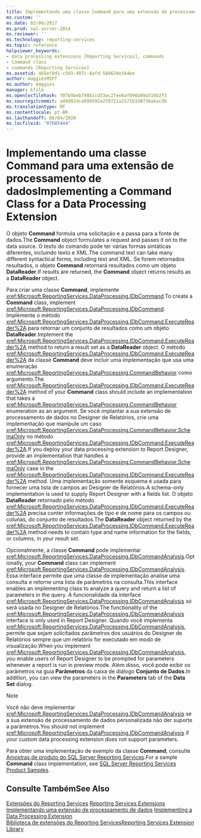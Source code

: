 ```yaml
---
title: Implementando uma classe Command para uma extensão de processamento de dados | Microsoft Docs
ms.custom: ''
ms.date: 03/06/2017
ms.prod: sql-server-2014
ms.reviewer: ''
ms.technology: reporting-services
ms.topic: reference
helpviewer_keywords:
- data processing extensions [Reporting Services], commands
- Command class
- commands [Reporting Services]
ms.assetid: 465ef8d1-c503-407c-8afd-58d620e344ee
author: maggiesMSFT
ms.author: maggies
manager: kfile
ms.openlocfilehash: f07b9beb798b1cd33ec2fee6af890a09a516b2f5
ms.sourcegitcommit: ad4d92dce894592a259721a1571b1d8736abacdb
ms.translationtype: MT
ms.contentlocale: pt-BR
ms.lasthandoff: 08/04/2020
ms.locfileid: "87685444"
---
```

# <a name="implementing-a-command-class-for-a-data-processing-extension"></a><span data-ttu-id="73b16-102">Implementando uma classe Command para uma extensão de processamento de dados</span><span class="sxs-lookup"><span data-stu-id="73b16-102">Implementing a Command Class for a Data Processing Extension</span></span>
  <span data-ttu-id="73b16-103">O objeto **Command** formula uma solicitação e a passa para a fonte de dados.</span><span class="sxs-lookup"><span data-stu-id="73b16-103">The **Command** object formulates a request and passes it on to the data source.</span></span> <span data-ttu-id="73b16-104">O texto do comando pode ter várias formas sintáticas diferentes, incluindo texto e XML.</span><span class="sxs-lookup"><span data-stu-id="73b16-104">The command text can take many different syntactical forms, including text and XML.</span></span> <span data-ttu-id="73b16-105">Se forem retornados resultados, o objeto **Command** retornará resultados como um objeto **DataReader**.</span><span class="sxs-lookup"><span data-stu-id="73b16-105">If results are returned, the **Command** object returns results as a **DataReader** object.</span></span>  
  
 <span data-ttu-id="73b16-106">Para criar uma classe **Command**, implemente <xref:Microsoft.ReportingServices.DataProcessing.IDbCommand>.</span><span class="sxs-lookup"><span data-stu-id="73b16-106">To create a **Command** class, implement <xref:Microsoft.ReportingServices.DataProcessing.IDbCommand>.</span></span> <span data-ttu-id="73b16-107">Implemente o método <xref:Microsoft.ReportingServices.DataProcessing.IDbCommand.ExecuteReader%2A> para retornar um conjunto de resultados como um objeto **DataReader**.</span><span class="sxs-lookup"><span data-stu-id="73b16-107">Implement the <xref:Microsoft.ReportingServices.DataProcessing.IDbCommand.ExecuteReader%2A> method to return a result set as a **DataReader** object.</span></span> <span data-ttu-id="73b16-108">O método <xref:Microsoft.ReportingServices.DataProcessing.IDbCommand.ExecuteReader%2A> da classe **Command** deve incluir uma implementação que usa uma enumeração <xref:Microsoft.ReportingServices.DataProcessing.CommandBehavior> como argumento.</span><span class="sxs-lookup"><span data-stu-id="73b16-108">The <xref:Microsoft.ReportingServices.DataProcessing.IDbCommand.ExecuteReader%2A> method of your **Command** class should include an implementation that takes a <xref:Microsoft.ReportingServices.DataProcessing.CommandBehavior> enumeration as an argument.</span></span> <span data-ttu-id="73b16-109">Se você implantar a sua extensão de processamento de dados no Designer de Relatórios, crie uma implementação que manipule um caso <xref:Microsoft.ReportingServices.DataProcessing.CommandBehavior.SchemaOnly> no método <xref:Microsoft.ReportingServices.DataProcessing.IDbCommand.ExecuteReader%2A>.</span><span class="sxs-lookup"><span data-stu-id="73b16-109">If you deploy your data processing extension to Report Designer, provide an implementation that handles a <xref:Microsoft.ReportingServices.DataProcessing.CommandBehavior.SchemaOnly> case in the <xref:Microsoft.ReportingServices.DataProcessing.IDbCommand.ExecuteReader%2A> method.</span></span> <span data-ttu-id="73b16-110">Uma implementação somente esquema é usada para fornecer uma lista de campos ao Designer de Relatórios.</span><span class="sxs-lookup"><span data-stu-id="73b16-110">A schema-only implementation is used to supply Report Designer with a fields list.</span></span> <span data-ttu-id="73b16-111">O objeto **DataReader** retornado pelo método <xref:Microsoft.ReportingServices.DataProcessing.IDbCommand.ExecuteReader%2A> precisa conter informações de tipo e de nome para os campos ou colunas, do conjunto de resultados.</span><span class="sxs-lookup"><span data-stu-id="73b16-111">The **DataReader** object returned by the <xref:Microsoft.ReportingServices.DataProcessing.IDbCommand.ExecuteReader%2A> method needs to contain type and name information for the fields, or columns, in your result set.</span></span>  
  
 <span data-ttu-id="73b16-112">Opcionalmente, a classe **Command** pode implementar <xref:Microsoft.ReportingServices.DataProcessing.IDbCommandAnalysis>.</span><span class="sxs-lookup"><span data-stu-id="73b16-112">Optionally, your **Command** class can implement <xref:Microsoft.ReportingServices.DataProcessing.IDbCommandAnalysis>.</span></span> <span data-ttu-id="73b16-113">Essa interface permite que uma classe de implementação analise uma consulta e retorne uma lista de parâmetros na consulta.</span><span class="sxs-lookup"><span data-stu-id="73b16-113">This interface enables an implementing class to analyze a query and return a list of parameters in the query.</span></span> <span data-ttu-id="73b16-114">A funcionalidade da interface <xref:Microsoft.ReportingServices.DataProcessing.IDbCommandAnalysis> só será usada no Designer de Relatórios.</span><span class="sxs-lookup"><span data-stu-id="73b16-114">The functionality of the <xref:Microsoft.ReportingServices.DataProcessing.IDbCommandAnalysis> interface is only used in Report Designer.</span></span> <span data-ttu-id="73b16-115">Quando você implementa <xref:Microsoft.ReportingServices.DataProcessing.IDbCommandAnalysis>, permite que sejam solicitados parâmetros dos usuários do Designer de Relatórios sempre que um relatório for executado em modo de visualização.</span><span class="sxs-lookup"><span data-stu-id="73b16-115">When you implement <xref:Microsoft.ReportingServices.DataProcessing.IDbCommandAnalysis>, you enable users of Report Designer to be prompted for parameters whenever a report is run in preview mode.</span></span> <span data-ttu-id="73b16-116">Além disso, você pode exibir os parâmetros na guia **Parâmetros** da caixa de diálogo **Conjunto de Dados**.</span><span class="sxs-lookup"><span data-stu-id="73b16-116">In addition, you can view the parameters in the **Parameters** tab of the **Data Set** dialog.</span></span>  
  
> [!NOTE]  
>  <span data-ttu-id="73b16-117">Você não deve implementar <xref:Microsoft.ReportingServices.DataProcessing.IDbCommandAnalysis> se a sua extensão de processamento de dados personalizada não der suporte a parâmetros.</span><span class="sxs-lookup"><span data-stu-id="73b16-117">You should not implement <xref:Microsoft.ReportingServices.DataProcessing.IDbCommandAnalysis> if your custom data processing extension does not support parameters.</span></span>  
  
 <span data-ttu-id="73b16-118">Para obter uma implementação de exemplo da classe **Command**, consulte [Amostras de produto do SQL Server Reporting Services](https://go.microsoft.com/fwlink/?LinkId=177889).</span><span class="sxs-lookup"><span data-stu-id="73b16-118">For a sample **Command** class implementation, see [SQL Server Reporting Services Product Samples](https://go.microsoft.com/fwlink/?LinkId=177889).</span></span>  
  
## <a name="see-also"></a><span data-ttu-id="73b16-119">Consulte Também</span><span class="sxs-lookup"><span data-stu-id="73b16-119">See Also</span></span>  
 <span data-ttu-id="73b16-120">[Extensões do Reporting Services](../reporting-services-extensions.md) </span><span class="sxs-lookup"><span data-stu-id="73b16-120">[Reporting Services Extensions](../reporting-services-extensions.md) </span></span>  
 <span data-ttu-id="73b16-121">[Implementando uma extensão de processamento de dados](implementing-a-data-processing-extension.md) </span><span class="sxs-lookup"><span data-stu-id="73b16-121">[Implementing a Data Processing Extension](implementing-a-data-processing-extension.md) </span></span>  
 [<span data-ttu-id="73b16-122">Biblioteca de extensões do Reporting Services</span><span class="sxs-lookup"><span data-stu-id="73b16-122">Reporting Services Extension Library</span></span>](../reporting-services-extension-library.md)  
  
  
